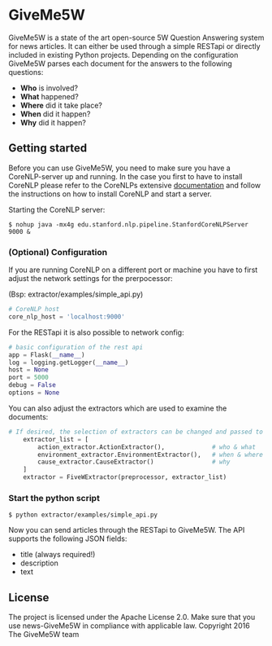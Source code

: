 # GiveMe5W

GiveMe5W is a state of the art open-source 5W Question Answering system for news articles. It can either be used through a simple RESTapi or directly included in existing Python projects. Depending on the configuration GiveMe5W parses each document for the answers to the following  questions:

* **Who** is involved?
* **What** happened?
* **Where** did it take place?
* **When** did it happen?
* **Why** did it happen?

## Getting started
Before you can use GiveMe5W, you need to make sure you have a CoreNLP-server up and running.
In the case you first to have to install CoreNLP please refer to the CoreNLPs extensive [documentation](https://stanfordnlp.github.io/CoreNLP/corenlp-server.html) and follow the instructions on how to install CoreNLP and start a server.

Starting the CoreNLP server: 
```
$ nohup java -mx4g edu.stanford.nlp.pipeline.StanfordCoreNLPServer 9000 &
```

### (Optional) Configuration
If you are running CoreNLP on a different port or machine you have to first adjust the network settings for the prerpocessor:

(Bsp: extractor/examples/simple_api.py)
```python
# CoreNLP host
core_nlp_host = 'localhost:9000'
```

For the RESTapi it is also possible to network config:
```python
# basic configuration of the rest api
app = Flask(__name__)
log = logging.getLogger(__name__)
host = None
port = 5000
debug = False
options = None
```

You can also adjust the extractors which are used to examine the documents:
```python
# If desired, the selection of extractors can be changed and passed to the FiveWExtractor at initialization
    extractor_list = [
        action_extractor.ActionExtractor(),             # who & what
        environment_extractor.EnvironmentExtractor(),   # when & where
        cause_extractor.CauseExtractor()                # why
    ]
    extractor = FiveWExtractor(preprocessor, extractor_list)
```

### Start the python script
```
$ python extractor/examples/simple_api.py
```

Now you can send articles through the RESTapi to GiveMe5W. 
The API supports the following JSON fields:

* title (always required!)
* description
* text
## License

The project is licensed under the Apache License 2.0. Make sure that you use news-GiveMe5W in compliance with applicable law. Copyright 2016 The GiveMe5W team
